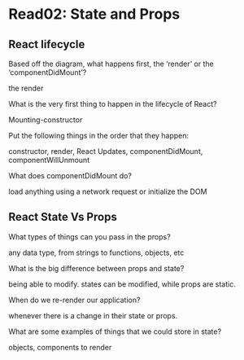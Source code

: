 # Read02: State and Props


## React lifecycle

Based off the diagram, what happens first, the ‘render’ or the ‘componentDidMount’?

the render

What is the very first thing to happen in the lifecycle of React?

Mounting-constructor

Put the following things in the order that they happen: 

constructor, render, React Updates, componentDidMount, componentWillUnmount 

What does componentDidMount do?

load anything using a network request or initialize the DOM


## React State Vs Props

What types of things can you pass in the props?

any data type, from strings to functions, objects, etc

What is the big difference between props and state?

being able to modify. states can be modified, while props are static.

When do we re-render our application?

whenever there is a change in their state or props.

What are some examples of things that we could store in state?

objects, components to render
